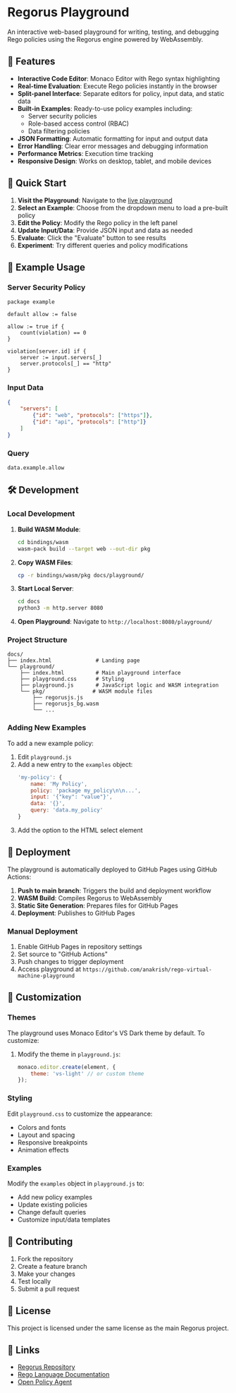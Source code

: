 # Regorus Playground

An interactive web-based playground for writing, testing, and debugging Rego policies using the Regorus engine powered by WebAssembly.

## 🚀 Features

- **Interactive Code Editor**: Monaco Editor with Rego syntax highlighting
- **Real-time Evaluation**: Execute Rego policies instantly in the browser
- **Split-panel Interface**: Separate editors for policy, input data, and static data
- **Built-in Examples**: Ready-to-use policy examples including:
  - Server security policies
  - Role-based access control (RBAC)
  - Data filtering policies
- **JSON Formatting**: Automatic formatting for input and output data
- **Error Handling**: Clear error messages and debugging information
- **Performance Metrics**: Execution time tracking
- **Responsive Design**: Works on desktop, tablet, and mobile devices

## 🎯 Quick Start

1. **Visit the Playground**: Navigate to the [live playground](https://anakrish.github.io/regorus-playground/)
2. **Select an Example**: Choose from the dropdown menu to load a pre-built policy
3. **Edit the Policy**: Modify the Rego policy in the left panel
4. **Update Input/Data**: Provide JSON input and data as needed
5. **Evaluate**: Click the "Evaluate" button to see results
6. **Experiment**: Try different queries and policy modifications

## 📝 Example Usage

### Server Security Policy
```rego
package example

default allow := false

allow := true if {
    count(violation) == 0
}

violation[server.id] if {
    server := input.servers[_]
    server.protocols[_] == "http"
}
```

### Input Data
```json
{
    "servers": [
        {"id": "web", "protocols": ["https"]},
        {"id": "api", "protocols": ["http"]}
    ]
}
```

### Query
```
data.example.allow
```

## 🛠️ Development

### Local Development

1. **Build WASM Module**:
   ```bash
   cd bindings/wasm
   wasm-pack build --target web --out-dir pkg
   ```

2. **Copy WASM Files**:
   ```bash
   cp -r bindings/wasm/pkg docs/playground/
   ```

3. **Start Local Server**:
   ```bash
   cd docs
   python3 -m http.server 8080
   ```

4. **Open Playground**: Navigate to `http://localhost:8080/playground/`

### Project Structure

```
docs/
├── index.html              # Landing page
└── playground/
    ├── index.html          # Main playground interface
    ├── playground.css      # Styling
    ├── playground.js       # JavaScript logic and WASM integration
    └── pkg/               # WASM module files
        ├── regorusjs.js
        ├── regorusjs_bg.wasm
        └── ...
```

### Adding New Examples

To add a new example policy:

1. Edit `playground.js`
2. Add a new entry to the `examples` object:
   ```javascript
   'my-policy': {
       name: 'My Policy',
       policy: 'package my_policy\n\n...',
       input: '{"key": "value"}',
       data: '{}',
       query: 'data.my_policy'
   }
   ```
3. Add the option to the HTML select element

## 🚀 Deployment

The playground is automatically deployed to GitHub Pages using GitHub Actions:

1. **Push to main branch**: Triggers the build and deployment workflow
2. **WASM Build**: Compiles Regorus to WebAssembly
3. **Static Site Generation**: Prepares files for GitHub Pages
4. **Deployment**: Publishes to GitHub Pages

### Manual Deployment

1. Enable GitHub Pages in repository settings
2. Set source to "GitHub Actions"
3. Push changes to trigger deployment
4. Access playground at `https://github.com/anakrish/rego-virtual-machine-playground`

## 🎨 Customization

### Themes
The playground uses Monaco Editor's VS Dark theme by default. To customize:

1. Modify the theme in `playground.js`:
   ```javascript
   monaco.editor.create(element, {
       theme: 'vs-light' // or custom theme
   });
   ```

### Styling
Edit `playground.css` to customize the appearance:

- Colors and fonts
- Layout and spacing  
- Responsive breakpoints
- Animation effects

### Examples
Modify the `examples` object in `playground.js` to:

- Add new policy examples
- Update existing policies
- Change default queries
- Customize input/data templates

## 🤝 Contributing

1. Fork the repository
2. Create a feature branch
3. Make your changes
4. Test locally
5. Submit a pull request

## 📄 License

This project is licensed under the same license as the main Regorus project.

## 🔗 Links

- [Regorus Repository](https://github.com/microsoft/regorus)
- [Rego Language Documentation](https://www.openpolicyagent.org/docs/latest/policy-language/)
- [Open Policy Agent](https://www.openpolicyagent.org/)
